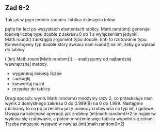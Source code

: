 ## Zad 6-2

Tak jak w poprzednim zadaniu. tablica dziesięciu intów

pętla for leci po wszystkich elementach tablicy.
Math.random() generuje losową liczbę typu double z zakresu 0 do 1 z wyłączeniem jedynki.
Math.round() zaokrągla argument typu double.
(int) to rzutowanie typu. Konwertujemy typ double który zwraca nam round() na int, żeby go wpisać do tablicy

i (int) Math.round(Math.random()); - analizujemy od najbardziej wewnętrznej metody.
- wygeneruj losową liczbe
- zaokaglij 
- konwertuj na int
- przypisz do tablicy


Drugi sposób:
wynik Math.random() mnożymy razy 2, co przeskaluje nam wynik z domyślnego zakresu 0 do 0.999(9) na 0 do 1.999.
Następnie obcinamy to co po przecinku przy pomocy rzutowania na typ int, i gotowe.
Uwaga na kolejność operacji. jak zrobimy (int)math.random()*2 to najpierw wykona się rzutowanie, a potem mnożenie więc tablica wypełni się zerami.
Trzeba mnożenie wstawić w nawias (int)(math.random()*2)
